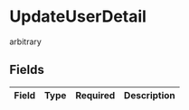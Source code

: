 # UpdateUserDetail

arbitrary


## Fields

| Field       | Type        | Required    | Description |
| ----------- | ----------- | ----------- | ----------- |